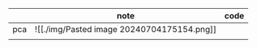 

|     | note                                       | code |
| --- | ------------------------------------------ | ---- |
| pca | ![[./img/Pasted image 20240704175154.png]] |      |
|     |                                            |      |
